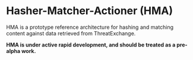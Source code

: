 # Hasher-Matcher-Actioner (HMA)

HMA is a prototype reference architecture for hashing and matching content against data retrieved from ThreatExchange.

**HMA is under active rapid development, and should be treated as a pre-alpha work.**
